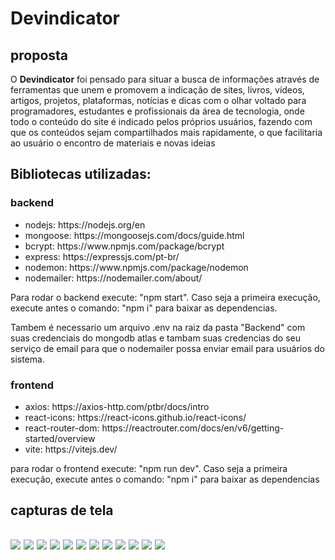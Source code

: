 <h1>Devindicator</h1>
<h2>proposta</h2>
<p>
    O <strong>Devindicator</strong> foi pensado para situar a busca de informações através de ferramentas que unem e promovem a indicação de sites, livros, vídeos, artigos, projetos, plataformas, notícias e dicas com o olhar voltado para programadores, estudantes e profissionais da área de tecnologia, onde todo o conteúdo do site é indicado pelos próprios usuários, fazendo com que os conteúdos sejam compartilhados mais rapidamente, o que facilitaria ao usuário o encontro de materiais e novas ideias
</p>

<h2>Bibliotecas utilizadas: </h2>

<h3>backend</h3>
    <ul>
        <li>nodejs: <a>https://nodejs.org/en </a></li>
        <li>mongoose: <a>https://mongoosejs.com/docs/guide.html</a></li>
        <li>bcrypt: <a>https://www.npmjs.com/package/bcrypt</a></li>
        <li>express: <a>https://expressjs.com/pt-br/</a></li>
        <li>nodemon: <a>https://www.npmjs.com/package/nodemon</a></li>
        <li>nodemailer: <a>https://nodemailer.com/about/</a> </li>
    </ul>
    
<p>Para rodar o backend execute: "npm start". Caso seja a primeira execução, execute antes o comando: "npm i" para baixar as dependencias.</p>

<p>Tambem é necessario um arquivo .env na raiz da pasta "Backend" com suas credenciais do mongodb atlas e tambam suas credencias do seu serviço de email para que o nodemailer possa enviar email para usuários do sistema.</p>
    
<h3>frontend</h3>
    <ul>
        <li>axios: <a>https://axios-http.com/ptbr/docs/intro</a> </li>
        <li>react-icons: <a>https://react-icons.github.io/react-icons/</a> </li>
        <li>react-router-dom: <a>https://reactrouter.com/docs/en/v6/getting-started/overview</a> </li>
        <li>vite: <a>https://vitejs.dev/</a> </li>
    </ul>

<p>para rodar o frontend execute: "npm run dev". Caso seja a primeira execução, execute antes o comando: "npm i" para baixar as dependencias </p>



<h2>capturas de tela<h2/>
<img src="screenshots/Captura da Web_3-5-2022_9184_localhost.jpeg">
<img src="screenshots/Captura da Web_3-5-2022_9198_localhost.jpeg">
<img src="screenshots/Captura da Web_3-5-2022_9207_localhost.jpeg">
<img src="screenshots/Captura da Web_3-5-2022_91125_localhost.jpeg">
<img src="screenshots/Captura da Web_3-5-2022_91155_localhost.jpeg">
<img src="screenshots/Captura da Web_3-5-2022_91220_localhost.jpeg">
<img src="screenshots/Captura da Web_3-5-2022_91236_localhost.jpeg">
<img src="screenshots/Captura da Web_3-5-2022_91256_localhost.jpeg">
<img src="screenshots/Captura da Web_3-5-2022_91757_localhost.jpeg">
<img src="screenshots/Captura da Web_3-5-2022_91835_localhost.jpeg">
<img src="screenshots/Captura da Web_3-5-2022_91848_localhost.jpeg">
<img src="screenshots/Captura da Web_3-5-2022_91939_localhost.jpeg">